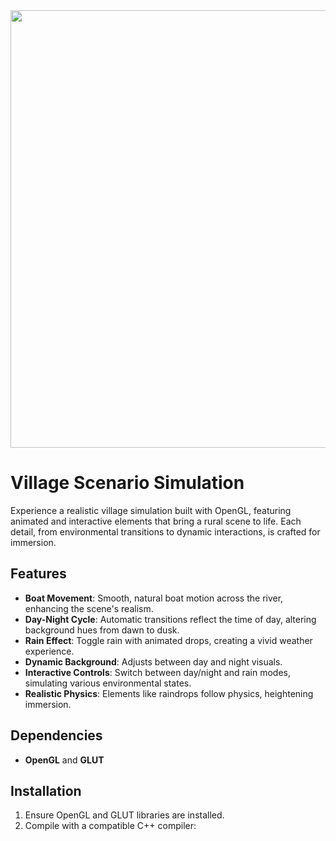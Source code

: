 <img style="margin-right: 30px " width="700" height="700" src="https://github.com/Tuhin4042/resource/blob/main/Village.jpeg">

# Village Scenario Simulation

Experience a realistic village simulation built with OpenGL, featuring animated and interactive elements that bring a rural scene to life. Each detail, from environmental transitions to dynamic interactions, is crafted for immersion.

## Features

- **Boat Movement**: Smooth, natural boat motion across the river, enhancing the scene's realism.
- **Day-Night Cycle**: Automatic transitions reflect the time of day, altering background hues from dawn to dusk.
- **Rain Effect**: Toggle rain with animated drops, creating a vivid weather experience.
- **Dynamic Background**: Adjusts between day and night visuals.
- **Interactive Controls**: Switch between day/night and rain modes, simulating various environmental states.
- **Realistic Physics**: Elements like raindrops follow physics, heightening immersion.

## Dependencies

- **OpenGL** and **GLUT**

## Installation

1. Ensure OpenGL and GLUT libraries are installed.
2. Compile with a compatible C++ compiler:
